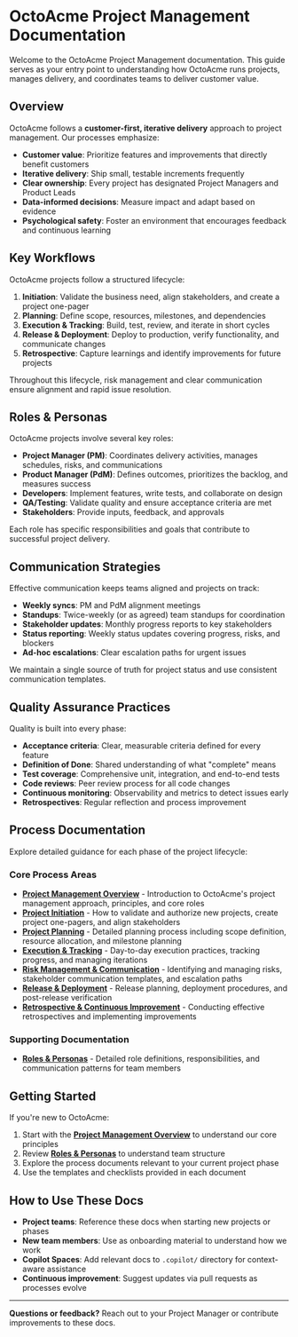 # OctoAcme Project Management Documentation

Welcome to the OctoAcme Project Management documentation. This guide serves as your entry point to understanding how OctoAcme runs projects, manages delivery, and coordinates teams to deliver customer value.

## Overview

OctoAcme follows a **customer-first, iterative delivery** approach to project management. Our processes emphasize:

- **Customer value**: Prioritize features and improvements that directly benefit customers
- **Iterative delivery**: Ship small, testable increments frequently
- **Clear ownership**: Every project has designated Project Managers and Product Leads
- **Data-informed decisions**: Measure impact and adapt based on evidence
- **Psychological safety**: Foster an environment that encourages feedback and continuous learning

## Key Workflows

OctoAcme projects follow a structured lifecycle:

1. **Initiation**: Validate the business need, align stakeholders, and create a project one-pager
2. **Planning**: Define scope, resources, milestones, and dependencies
3. **Execution & Tracking**: Build, test, review, and iterate in short cycles
4. **Release & Deployment**: Deploy to production, verify functionality, and communicate changes
5. **Retrospective**: Capture learnings and identify improvements for future projects

Throughout this lifecycle, risk management and clear communication ensure alignment and rapid issue resolution.

## Roles & Personas

OctoAcme projects involve several key roles:

- **Project Manager (PM)**: Coordinates delivery activities, manages schedules, risks, and communications
- **Product Manager (PdM)**: Defines outcomes, prioritizes the backlog, and measures success
- **Developers**: Implement features, write tests, and collaborate on design
- **QA/Testing**: Validate quality and ensure acceptance criteria are met
- **Stakeholders**: Provide inputs, feedback, and approvals

Each role has specific responsibilities and goals that contribute to successful project delivery.

## Communication Strategies

Effective communication keeps teams aligned and projects on track:

- **Weekly syncs**: PM and PdM alignment meetings
- **Standups**: Twice-weekly (or as agreed) team standups for coordination
- **Stakeholder updates**: Monthly progress reports to key stakeholders
- **Status reporting**: Weekly status updates covering progress, risks, and blockers
- **Ad-hoc escalations**: Clear escalation paths for urgent issues

We maintain a single source of truth for project status and use consistent communication templates.

## Quality Assurance Practices

Quality is built into every phase:

- **Acceptance criteria**: Clear, measurable criteria defined for every feature
- **Definition of Done**: Shared understanding of what "complete" means
- **Test coverage**: Comprehensive unit, integration, and end-to-end tests
- **Code reviews**: Peer review process for all code changes
- **Continuous monitoring**: Observability and metrics to detect issues early
- **Retrospectives**: Regular reflection and process improvement

## Process Documentation

Explore detailed guidance for each phase of the project lifecycle:

### Core Process Areas

- **[Project Management Overview](octoacme-project-management-overview.md)** - Introduction to OctoAcme's project management approach, principles, and core roles
- **[Project Initiation](octoacme-project-initiation.md)** - How to validate and authorize new projects, create project one-pagers, and align stakeholders
- **[Project Planning](octoacme-project-planning.md)** - Detailed planning process including scope definition, resource allocation, and milestone planning
- **[Execution & Tracking](octoacme-execution-and-tracking.md)** - Day-to-day execution practices, tracking progress, and managing iterations
- **[Risk Management & Communication](octoacme-risks-and-communication.md)** - Identifying and managing risks, stakeholder communication templates, and escalation paths
- **[Release & Deployment](octoacme-release-and-deployment.md)** - Release planning, deployment procedures, and post-release verification
- **[Retrospective & Continuous Improvement](octoacme-retrospective-and-continuous-improvement.md)** - Conducting effective retrospectives and implementing improvements

### Supporting Documentation

- **[Roles & Personas](octoacme-roles-and-personas.md)** - Detailed role definitions, responsibilities, and communication patterns for team members

## Getting Started

If you're new to OctoAcme:

1. Start with the **[Project Management Overview](octoacme-project-management-overview.md)** to understand our core principles
2. Review **[Roles & Personas](octoacme-roles-and-personas.md)** to understand team structure
3. Explore the process documents relevant to your current project phase
4. Use the templates and checklists provided in each document

## How to Use These Docs

- **Project teams**: Reference these docs when starting new projects or phases
- **New team members**: Use as onboarding material to understand how we work
- **Copilot Spaces**: Add relevant docs to `.copilot/` directory for context-aware assistance
- **Continuous improvement**: Suggest updates via pull requests as processes evolve

---

**Questions or feedback?** Reach out to your Project Manager or contribute improvements to these docs.

